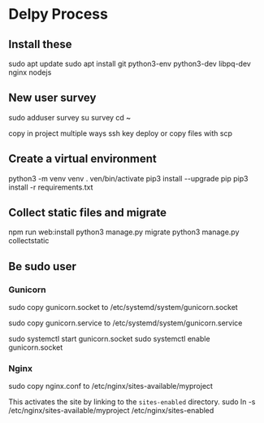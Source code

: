 # Delpy Process

## Install these
sudo apt update
sudo apt install git python3-env python3-dev libpq-dev nginx nodejs

## New user survey
sudo adduser survey
su survey
cd ~

copy in project multiple ways ssh key deploy or copy files with scp


## Create a virtual environment
python3 -m venv venv
. ven/bin/activate
pip3 install --upgrade pip
pip3 install -r requirements.txt

## Collect static files and migrate
npm run web:install
python3 manage.py migrate
python3 manage.py collectstatic

## Be sudo user

### Gunicorn
sudo copy gunicorn.socket to /etc/systemd/system/gunicorn.socket

sudo copy gunicorn.service to /etc/systemd/system/gunicorn.service

sudo systemctl start gunicorn.socket
sudo systemctl enable gunicorn.socket

### Nginx
sudo copy nginx.conf to /etc/nginx/sites-available/myproject

This activates the site by linking to the `sites-enabled` directory.
sudo ln -s /etc/nginx/sites-available/myproject /etc/nginx/sites-enabled



